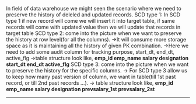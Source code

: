In field of data warehouse we might seen the scenario where we need to preserve the history of deleled and updated records.
SCD type 1: In SCD type 1 if new record will come we will insert it into target table, if same records will come with updated value then we will update that records in target              table
SCD type 2: come into the picture when we want to preserve the history at row level(for all the columns).
  ->It will consume more storage space as it is maintaining all the history of given PK combination.
  ->Here we need to add some audit column for tracking purpose, start_dt, end_dt, active_flg
  ->table structure look like, **emp_id    emp_name    salary    designation    start_dt    end_dt    active_flg**
SCD type 3: come into the picture when we want to preserve the history for the specific columns.
  -> For SCD type 3 allow us to keep how many past version of column, we want in table(till 1st past record, or till 2nd past records ...).
  -> table structure look like,  **emp_id    emp_name   salary    designation    prevsalary_1st    prevsalary_2st** 

********************************************************************************************************************************************************



